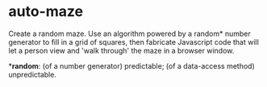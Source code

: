 # auto-maze

Create a random maze. Use an algorithm powered by a random* number generator to fill in a grid of squares, then fabricate Javascript code that will let a person view and 'walk through' the maze in a browser window.

*__random__: (of a number generator) predictable; (of a data-access method) unpredictable.
